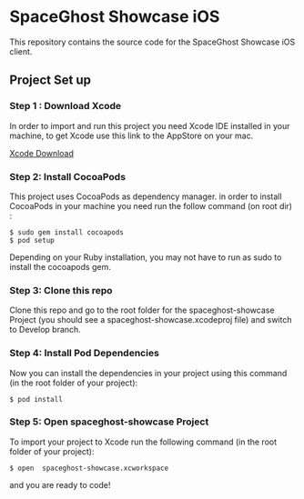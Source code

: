 # **SpaceGhost Showcase iOS**

 This repository contains the source code for the SpaceGhost Showcase iOS client.

## Project Set up
### Step 1 : Download Xcode
 In order to import and run this project you need Xcode IDE installed in your machine, to get Xcode use this link to the AppStore on your mac.

[Xcode Download](https://itunes.apple.com/us/app/xcode/id497799835?ls=1&mt=12)

### Step 2: Install CocoaPods
 This project uses CocoaPods as dependency manager.
in order to install CocoaPods in your machine you need  run the follow command (on root dir) :

```
$ sudo gem install cocoapods
$ pod setup
```

 Depending on your Ruby installation, you may not have to run as sudo to install the cocoapods gem.

### Step 3: Clone this repo

 Clone this repo and go to the root folder for the spaceghost-showcase Project (you should see a spaceghost-showcase.xcodeproj file) and switch to Develop branch.

### Step 4: Install Pod Dependencies

 Now you can install the dependencies in your project using this command (in the root folder of your project):

 ```
$ pod install
 ```

### Step 5: Open spaceghost-showcase Project

 To import your project to Xcode run the following command (in the root folder of your project):

 ```
$ open  spaceghost-showcase.xcworkspace
 ```
  and you are ready to code!
